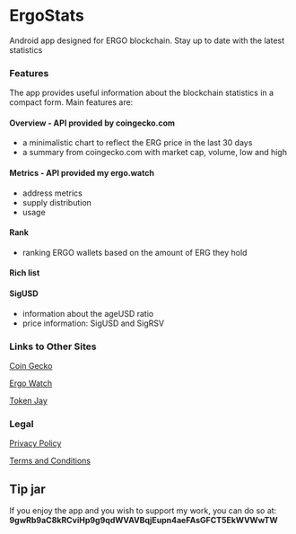 # ErgoStats

Android app designed for ERGO blockchain. Stay up to date with the latest statistics

### Features

The app provides useful information about the blockchain statistics in a compact form.
Main features are:

#### Overview - API provided by coingecko.com

- a minimalistic chart to reflect the ERG price in the last 30 days
- a summary from coingecko.com with market cap, volume, low and high

#### Metrics - API provided my ergo.watch

- address metrics
- supply distribution
- usage

#### Rank

- ranking ERGO wallets based on the amount of ERG they hold

#### Rich list

#### SigUSD

- information about the ageUSD ratio
- price information: SigUSD and SigRSV

### Links to Other Sites

[Coin Gecko](https://www.coingecko.com)

[Ergo Watch](https://www.ergo.watch)

[Token Jay](https://tokenjay.app)

### Legal

[Privacy Policy](https://sites.google.com/view/ergo-stats/privacy-policy)

[Terms and Conditions](https://sites.google.com/view/ergo-stats/terms-conditions)

## Tip jar

If you enjoy the app and you wish to support my work, you can do so at:
**9gwRb9aC8kRCviHp9g9qdWVAVBqjEupn4aeFAsGFCT5EkWVWwTW**